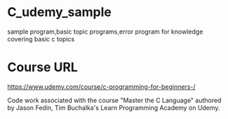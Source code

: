 # C_udemy_sample
sample program,basic topic programs,error program for knowledge
covering basic c topics

# Course URL
https://www.udemy.com/course/c-programming-for-beginners-/

Code work associated with the course "Master the C Language" authored by Jason Fedin, Tim Buchalka's Learn Programming Academy on Udemy.
